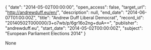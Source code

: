 {
  "date": "2014-05-02T00:00:00", 
  "open_access": false, 
  "target_url": "http://andrewduff.eu/en/", 
  "description": null, 
  "end_date": "2014-06-07T01:00:00Z", 
  "title": "Andrew Duff Liberal Democrat", 
  "record_id": "20140502T000000/3+o7wb/p/6gr16o2ng+duA==", 
  "publisher": "andrewduff.eu", 
  "start_date": "2014-05-02T00:00:00Z", 
  "subject": "European Parliament Elections 2014"
}

None